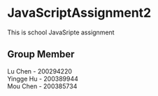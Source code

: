 # JavaScriptAssignment2
This is school JavaSripte assignment
## Group Member
Lu Chen   - 200294220  
Yingge Hu - 200389944  
Mou Chen  - 200385734

